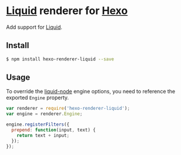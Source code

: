 # [Liquid] renderer for [Hexo]

Add support for [Liquid].

## Install

``` bash
$ npm install hexo-renderer-liquid --save
```

## Usage
To override the [liquid-node] engine options, you need to reference the exported `Engine` property.

``` javascript
var renderer = require('hexo-renderer-liquid');
var engine = renderer.Engine;

engine.registerFilters({
  prepend: function(input, text) {
    return text + input;
  });
});
```

[Liquid]: https://github.com/Shopify/liquid
[liquid-node]: https://github.com/sirlantis/liquid-node
[Hexo]: http://hexo.io/